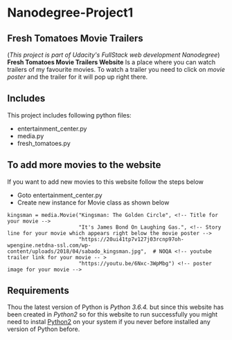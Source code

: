 # Nanodegree-Project1 
## Fresh Tomatoes Movie Trailers
(_This project is part of Udacity's FullStack web development Nanodegree_)
**Fresh Tomatoes Movie Trailers Website** Is a place where you can watch trailers of my favourite movies. To watch a trailer you need to click on _movie poster_ and the trailer for it will pop up right there.


## Includes
This project includes following python files:
- entertainment_center.py
- media.py
- fresh_tomatoes.py


## To add more movies to the website

If you want to add new movies to this website follow the  steps below
- Goto entertainment_center.py
- Create new instance for Movie class as shown below

```
kingsman = media.Movie("Kingsman: The Golden Circle", <!-- Title for your movie -->
                       "It's James Bond On Laughing Gas.", <!-- Story line for your movie which appears right below the movie poster -->
                       "https://20ui41tp7v127j03rcnp97oh-wpengine.netdna-ssl.com/wp-content/uploads/2018/04/sabado_kingsman.jpg",  # NOQA <!-- youtube trailer link for your movie -- >
                       "https://youtu.be/6Nxc-3WpMbg") <!-- poster image for your movie -->
```


## Requirements

Thou the latest version of Python is _Python 3.6.4._ but since this website has been created in _Python2_ so for this website to run successfully you might need to instal [Python2](https://www.python.org/downloads/release/python-2715/) on your system if you never before installed any version of Python before.
